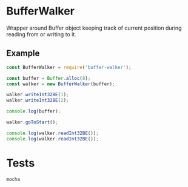 # BufferWalker

Wrapper around Buffer object keeping track of current position during reading from or writing to it.

## Example
```js
const BufferWalker = require('buffer-walker');

const buffer = Buffer.alloc(8);
const walker = new BufferWalker(buffer);

walker.writeInt32BE(1);
walker.writeInt32BE(2);

console.log(buffer);

walker.goToStart();

console.log(walker.readInt32BE());
console.log(walker.readInt32BE());
```

# Tests
```sh
mocha
```
